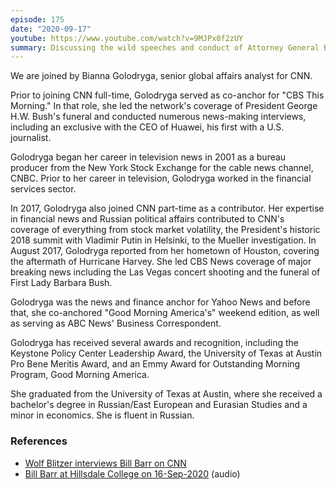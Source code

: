 ```yaml
---
episode: 175
date: "2020-09-17"
youtube: https://www.youtube.com/watch?v=9MJPx0f2zUY
summary: Discussing the wild speeches and conduct of Attorney General Bill Barr
---
```

We are joined by Bianna Golodryga, senior global affairs analyst for CNN.

Prior to joining CNN full-time, Golodryga served as co-anchor for "CBS This Morning." In that role, she led the network's coverage of President George H.W. Bush's funeral and conducted numerous news-making interviews, including an exclusive with the CEO of Huawei, his first with a U.S. journalist.

Golodryga began her career in television news in 2001 as a bureau producer from the New York Stock Exchange for the cable news channel, CNBC. Prior to her career in television, Golodryga worked in the financial services sector.

In 2017, Golodryga also joined CNN part-time as a contributor. Her expertise in financial news and Russian political affairs contributed to CNN's coverage of everything from stock market volatility, the President's historic 2018 summit with Vladimir Putin in Helsinki, to the Mueller investigation. In August 2017, Golodryga reported from her hometown of Houston, covering the aftermath of Hurricane Harvey. She led CBS News coverage of major breaking news including the Las Vegas concert shooting and the funeral of First Lady Barbara Bush.

Golodryga was the news and finance anchor for Yahoo News and before that, she co-anchored "Good Morning America's" weekend edition, as well as serving as ABC News' Business Correspondent.

Golodryga has received several awards and recognition, including the Keystone Policy Center Leadership Award, the University of Texas at Austin Pro Bene Meritis Award, and an Emmy Award for Outstanding Morning Program, Good Morning America.

She graduated from the University of Texas at Austin, where she received a bachelor's degree in Russian/East European and Eurasian Studies and a minor in economics. She is fluent in Russian.

### References

- [Wolf Blitzer interviews Bill Barr on CNN](https://www.cnn.com/2020/09/03/politics/bill-barr-wolf-blitzer/index.html)
- [Bill Barr at Hillsdale College on 16-Sep-2020](https://soundcloud.com/hillsdale-college/william-p-barr-91620) (audio)
